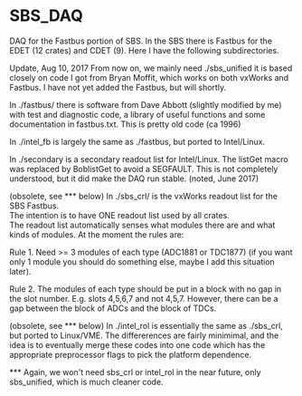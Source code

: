 # SBS_DAQ
DAQ for the Fastbus portion of SBS.
In the SBS there is Fastbus for the EDET (12 crates) and CDET (9).
Here I have the following subdirectories.

Update, Aug 10, 2017
From now on, we mainly need ./sbs_unified
it is based closely on code I got from Bryan Moffit, which works
on both vxWorks and Fastbus.  I have not yet added the Fastbus,
but will shortly.

In ./fastbus/ there is software from Dave Abbott (slightly modified by me)
with test and diagnostic code, a library of useful functions and some 
documentation in fastbus.txt.  This is pretty old code (ca 1996)

In ./intel_fb is largely the same as ./fastbus, but ported to Intel/Linux.

In ./secondary is a secondary readout list for Intel/Linux. 
The listGet macro was replaced by BoblistGet to avoid a 
SEGFAULT.  This is not completely understood, but it did make
the DAQ run stable.  (noted, June 2017)

(obsolete, see *** below) 
In ./sbs_crl/ is the vxWorks readout list for the SBS Fastbus.  
The intention is to have ONE readout list used by all crates.  
The readout list automatically senses what modules there are and 
what kinds of modules. At the moment the rules are: 

Rule 1. Need >= 3 modules of each type (ADC1881 or TDC1877) 
(if you want only 1 module you should do something else, maybe I
add this situation later).  

Rule 2. The modules of each type should be put in a block with no gap in
the slot number. E.g. slots 4,5,6,7 and not 4,5,7.  However, there
can be a gap between the block of ADCs and the block of TDCs.

(obsolete, see *** below) 
In ./intel_rol is essentially the same as ./sbs_crl, but ported to
Linux/VME.  The differerences are fairly minimimal, and the idea
is to eventually merge these codes into one code which has the
appropriate preprocessor flags to pick the platform dependence.

*** Again, we won't need sbs_crl or intel_rol in the near future,
only sbs_unified, which is much cleaner code.


 
